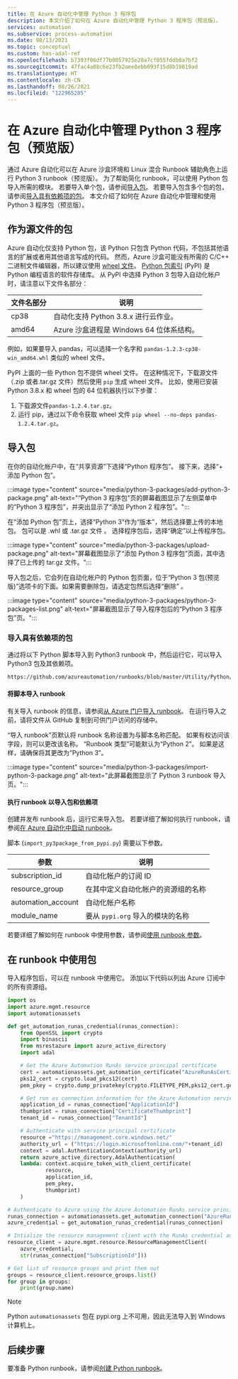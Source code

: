 ```yaml
---
title: 在 Azure 自动化中管理 Python 3 程序包
description: 本文介绍了如何在 Azure 自动化中管理 Python 3 程序包（预览版）。
services: automation
ms.subservice: process-automation
ms.date: 08/13/2021
ms.topic: conceptual
ms.custom: has-adal-ref
ms.openlocfilehash: b7393f06df77b0057925e20a7cf055fddb0a7bf2
ms.sourcegitcommit: 47fac4a88c6e23fb2aee8ebb093f15d8b19819ad
ms.translationtype: HT
ms.contentlocale: zh-CN
ms.lasthandoff: 08/26/2021
ms.locfileid: "122965285"
---
```

# <a name="manage-python-3-packages-preview-in-azure-automation"></a>在 Azure 自动化中管理 Python 3 程序包（预览版）

通过 Azure 自动化可以在 Azure 沙盒环境和 Linux 混合 Runbook 辅助角色上运行 Python 3 runbook（预览版）。 为了帮助简化 runbook，可以使用 Python 包导入所需的模块。 若要导入单个包，请参阅[导入包](#import-a-package)。 若要导入包含多个包的包，请参阅[导入具有依赖项的包](#import-a-package-with-dependencies)。 本文介绍了如何在 Azure 自动化中管理和使用 Python 3 程序包（预览版）。

## <a name="packages-as-source-files"></a>作为源文件的包

Azure 自动化仅支持 Python 包，该 Python 只包含 Python 代码，不包括其他语言的扩展或者用其他语言写成的代码。 然而，Azure 沙盒可能没有所需的 C/C++ 二进制文件编辑器，所以建议使用 [wheel 文件](https://pythonwheels.com/)。 [Python 包索引](https://pypi.org/) (PyPI) 是 Python 编程语言的软件存储库。 从 PyPI 中选择 Python 3 包导入自动化帐户时，请注意以下文件名部分：

| 文件名部分 | 说明 |
|---|---|
|cp38|自动化支持 Python 3.8.x 进行云作业。|
|amd64|Azure 沙盒进程是 Windows 64 位体系结构。|

例如，如果要导入 pandas，可以选择一个名字和 `pandas-1.2.3-cp38-win_amd64.whl` 类似的 wheel 文件。

PyPI 上面的一些 Python 包不提供 wheel 文件。 在这种情况下，下载源文件（.zip 或者.tar.gz 文件）然后使用 `pip` 生成 wheel 文件。 比如，使用已安装 Python 3.8.x 和 wheel 包的 64 位机器执行以下步骤：

1. 下载源文件`pandas-1.2.4.tar.gz`。
1. 运行 pip，通过以下命令获取 wheel 文件 `pip wheel --no-deps pandas-1.2.4.tar.gz`。

## <a name="import-a-package"></a>导入包

在你的自动化帐户中，在“共享资源”下选择“Python 程序包”。 接下来，选择“+ 添加 Python 包”。

:::image type="content" source="media/python-3-packages/add-python-3-package.png" alt-text="“Python 3 程序包”页的屏幕截图显示了左侧菜单中的“Python 3 程序包”，并突出显示了“添加 Python 2 程序包”。":::

在“添加 Python 包”页上，选择“Python 3”作为“版本”，然后选择要上传的本地包。 包可以是 .whl 或 .tar.gz 文件 。 选择程序包后，选择“确定”以上传程序包。

:::image type="content" source="media/python-3-packages/upload-package.png" alt-text="屏幕截图显示了“添加 Python 3 程序包”页面，其中选择了已上传的 tar.gz 文件。":::

导入包之后，它会列在自动化帐户的 Python 包页面，位于“Python 3 包(预览版)”选项卡的下面。如果需要删除包，请选定包然后选择“删除” 。

:::image type="content" source="media/python-3-packages/python-3-packages-list.png" alt-text="屏幕截图显示了导入程序包后的“Python 3 程序包”页。":::

### <a name="import-a-package-with-dependencies"></a>导入具有依赖项的包

通过将以下 Python 脚本导入到 Python3 runbook 中，然后运行它，可以导入 Python3 包及其依赖项。

```cmd
https://github.com/azureautomation/runbooks/blob/master/Utility/Python/import_py3package_from_pypi.py
```

#### <a name="importing-the-script-into-a-runbook"></a>将脚本导入 runbook
有关导入 runbook 的信息，请参阅[从 Azure 门户导入 runbook](manage-runbooks.md#import-a-runbook-from-the-azure-portal)。 在运行导入之前，请将文件从 GitHub 复制到可供门户访问的存储中。

“导入 runbook”页默认将 runbook 名称设置为与脚本名称匹配。 如果有权访问该字段，则可以更改该名称。 “Runbook 类型”可能默认为“Python 2”。 如果是这样，请确保将其更改为“Python 3”。

:::image type="content" source="media/python-3-packages/import-python-3-package.png" alt-text="此屏幕截图显示了 Python 3 runbook 导入页。":::

#### <a name="executing-the-runbook-to-import-the-package-and-dependencies"></a>执行 runbook 以导入包和依赖项

创建并发布 runbook 后，运行它来导入包。 若要详细了解如何执行 runbook，请参阅[在 Azure 自动化中启动 runbook](start-runbooks.md)。

脚本 (`import_py3package_from_pypi.py`) 需要以下参数。

| 参数 | 说明 |
|---------------|-----------------|
|subscription_id | 自动化帐户的订阅 ID |
| resource_group | 在其中定义自动化帐户的资源组的名称 |
| automation_account | 自动化帐户名称 |
| module_name | 要从 `pypi.org` 导入的模块的名称 |

若要详细了解如何在 runbook 中使用参数，请参阅[使用 runbook 参数](start-runbooks.md#work-with-runbook-parameters)。

## <a name="use-a-package-in-a-runbook"></a>在 runbook 中使用包

导入程序包后，可以在 runbook 中使用它。 添加以下代码以列出 Azure 订阅中的所有资源组。

```python
import os  
import azure.mgmt.resource  
import automationassets  

def get_automation_runas_credential(runas_connection):  
    from OpenSSL import crypto  
    import binascii  
    from msrestazure import azure_active_directory  
    import adal 

    # Get the Azure Automation RunAs service principal certificate  
    cert = automationassets.get_automation_certificate("AzureRunAsCertificate")  
    pks12_cert = crypto.load_pkcs12(cert)  
    pem_pkey = crypto.dump_privatekey(crypto.FILETYPE_PEM,pks12_cert.get_privatekey())  

    # Get run as connection information for the Azure Automation service principal 
    application_id = runas_connection["ApplicationId"]  
    thumbprint = runas_connection["CertificateThumbprint"]  
    tenant_id = runas_connection["TenantId"]  

    # Authenticate with service principal certificate  
    resource ="https://management.core.windows.net/"  
    authority_url = ("https://login.microsoftonline.com/"+tenant_id)  
    context = adal.AuthenticationContext(authority_url)  
    return azure_active_directory.AdalAuthentication(  
    lambda: context.acquire_token_with_client_certificate(  
            resource,  
            application_id,  
            pem_pkey,  
            thumbprint) 
    ) 

# Authenticate to Azure using the Azure Automation RunAs service principal  
runas_connection = automationassets.get_automation_connection("AzureRunAsConnection")  
azure_credential = get_automation_runas_credential(runas_connection)  

# Intialize the resource management client with the RunAs credential and subscription  
resource_client = azure.mgmt.resource.ResourceManagementClient(  
    azure_credential,  
    str(runas_connection["SubscriptionId"]))  

# Get list of resource groups and print them out  
groups = resource_client.resource_groups.list()  
for group in groups:  
    print(group.name) 
```

> [!NOTE]
> Python `automationassets` 包在 pypi.org 上不可用，因此无法导入到 Windows 计算机上。

## <a name="next-steps"></a>后续步骤

要准备 Python runbook，请参阅[创建 Python runbook](learn/automation-tutorial-runbook-textual-python-3.md)。
